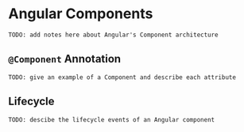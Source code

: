 # Angular Components

`TODO: add notes here about Angular's Component architecture`


## `@Component` Annotation

`TODO: give an example of a Component and describe each attribute`


## Lifecycle

`TODO: descibe the lifecycle events of an Angular component`